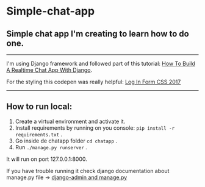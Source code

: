 # Simple-chat-app


## Simple chat app I'm creating to learn how to do one.

---

I'm using Django framework and followed part of this tutorial: [How To Build A Realtime Chat App With Django](https://www.youtube.com/watch?v=IpAk1Eu52GU).

For the styling this codepen was really helpful: [Log In Form CSS 2017](https://codepen.io/linux/pen/LLVaqx)

---

## How to run local:

1. Create a virtual environment and activate it.
2. Install requirements by running on you console: `pip install -r requirements.txt` .
3. Go inside de chatapp folder `cd chatapp` .
4. Run `./manage.py runserver` .

It will run on port 127.0.0.1:8000.

If you have trouble running it check django documentation about manage.py file → [django-admin and manage.py](https://docs.djangoproject.com/en/4.0/ref/django-admin/)
